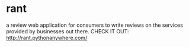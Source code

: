 # rant
a review web application for consumers to write reviews on the services provided by businesses out there. CHECK IT OUT: http://rant.pythonanywhere.com/
